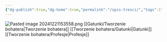 ```yaml
---
{"dg-publish":true,"dg-home":true,"permalink":"/spis-tresci/","tags":["gardenEntry"],"dgPassFrontmatter":true}
---
```


![Pasted image 20241221153558.png](/img/user/Obrazy/Pasted%20image%2020241221153558.png)
[[Gatunki/Tworzenie bohatera\|Tworzenie bohatera]]
[[Tworzenie bohatera/Gatunki\|Gatunki]]
[[Tworzenie bohatera/Profesje\|Profesje]]
